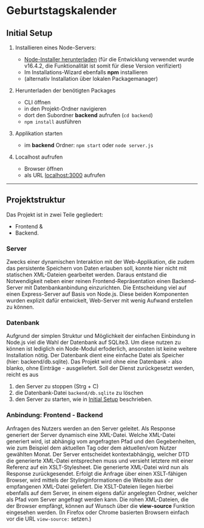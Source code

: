 # Geburtstagskalender

## Initial Setup

1. Installieren eines Node-Servers:
   - [Node-Installer herunterladen](https://nodejs.org/en/download/) (für die Entwicklung verwendet wurde v16.4.2, die Funktionalität ist somit für diese Version verifiziert)
   - Im Installations-Wizard ebenfalls **npm** installieren
   - (alternativ Installation über lokalen Packagemanager)

2. Herunterladen der benötigten Packages
   - CLI öffnen
   - in den Projekt-Ordner navigieren
   - dort den Subordner **backend** aufrufen (`cd backend`)
   - `npm install` ausführen

3. Applikation starten
   - im **backend** Ordner: `npm start` oder `node server.js`

4. Localhost aufrufen
   - Browser öffnen
   - als URL [localhost:3000](http://localhost:3000/) aufrufen

---

## Projektstruktur

Das Projekt ist in zwei Teile gegliedert:
- Frontend &
- Backend.

### Server
Zwecks einer dynamischen Interaktion mit der Web-Applikation, die zudem das persistente Speichern von Daten erlauben soll, konnte hier nicht mit statischen XML-Dateien gearbeitet werden.
Daraus entstand die Notwendigkeit neben einer reinen Frontend-Repräsentation einen Backend-Server mit Datenbankanbindung einzurichten.
Die Entscheidung viel auf einen Express-Server auf Basis von Node.js.
Diese beiden Komponenten wurden explizit dafür entwickelt, Web-Server mit wenig Aufwand erstellen zu können.

### Datenbank
Aufgrund der simplen Struktur und Möglichkeit der einfachen Einbindung in Node.js viel die Wahl der Datenbank auf SQLite3.
Um diese nutzen zu können ist lediglich ein Node-Modul erfoderlich, ansonsten ist keine weitere Installation nötig.
Der Datenbank dient eine einfache Datei als Speicher (hier: backend/db.sqlite).
Das Projekt wird ohne eine Datenbank - also blanko, ohne Einträge - ausgeliefert.
Soll der Dienst zurückgesetzt werden, reicht es aus

1. den Server zu stoppen (Strg + C)
2. die Datenbank-Datei `backend/db.sqlite` zu löschen
3. den Server zu starten, wie in [Initial Setup](#initial-setup) beschrieben.

### Anbindung: Frontend - Backend
Anfragen des Nutzers werden an den Server geleitet.
Als Response generiert der Server dynamisch eine XML-Datei.
Welche XML-Datei generiert wird, ist abhängig vom angefragten Pfad und den Gegebenheiten, wie zum Beispiel dem aktuellen Tag oder dem aktuellen/vom Nutzer gewählten Monat.
Der Server entscheidet kontextabhängig, welcher DTD die generierte XML-Datei entsprechen muss und versieht letztere mit einer Referenz auf ein XSLT-Stylesheet.
Die generierte XML-Datei wird nun als Response zurückgesendet.
Erfolgt die Anfrage über einen XSLT-fähigen Browser, wird mittels der Stylinginformationen die Website aus der empfangenen XML-Datei geliefert.
Die XSLT-Dateien liegen hierbei ebenfalls auf dem Server, in einem eigens dafür angelegten Ordner, welcher als Pfad vom Server angefragt werden kann.
Die rohen XML-Dateien, die der Browser empfängt, können auf Wunsch über die **view-source** Funktion eingesehen werden.
(In Firefox oder Chrome basierten Browsern einfach vor die URL `view-source:` setzen.)
